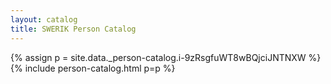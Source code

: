 ```yaml
---
layout: catalog
title: SWERIK Person Catalog
---
```

{% assign p = site.data._person-catalog.i-9zRsgfuWT8wBQjciJNTNXW %}
{% include person-catalog.html p=p %}

